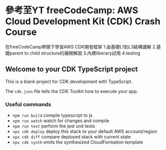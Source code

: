 # 參考至YT freeCodeCamp: AWS Cloud Development Kit (CDK) Crash Course
在freeCodeCamp帶領下學習AWS CDK開發框架
1.由基礎L1到L3結構講解
2.基礎parent to child structure的展開解說
3.內建liberary試用
4.testing

## Welcome to your CDK TypeScript project

This is a blank project for CDK development with TypeScript.

The `cdk.json` file tells the CDK Toolkit how to execute your app.

### Useful commands

* `npm run build`   compile typescript to js
* `npm run watch`   watch for changes and compile
* `npm run test`    perform the jest unit tests
* `npx cdk deploy`  deploy this stack to your default AWS account/region
* `npx cdk diff`    compare deployed stack with current state
* `npx cdk synth`   emits the synthesized CloudFormation template
